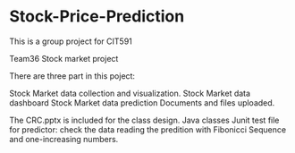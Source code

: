 # Stock-Price-Prediction
This is a group project for CIT591

Team36 Stock market project

There are three part in this poject:

Stock Market data collection and visualization.
Stock Market data dashboard
Stock Market data prediction
Documents and files uploaded.

The CRC.pptx is included for the class design.
Java classes
Junit test file for predictor: check the data reading the predition with Fibonicci Sequence and one-increasing numbers.
